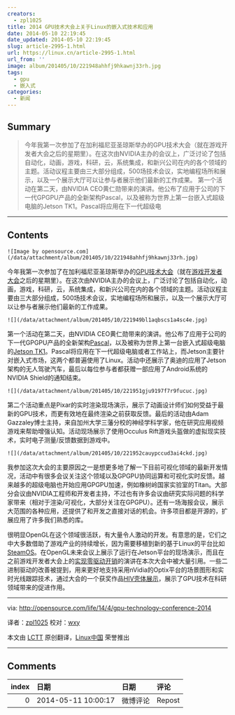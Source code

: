 ```yaml
---
creators:
  - zpl1025
title: 2014 GPU技术大会上关于Linux的嵌入式技术和应用
date: 2014-05-10 22:19:45
date_updated: 2014-05-10 22:19:45
slug: article-2995-1.html
url: https://linux.cn/article-2995-1.html
url_from: ''
image: album/201405/10/221948ahhfj9hkawnj33rh.jpg
tags:
  - gpu
  - 嵌入式
categories:
  - 新闻
---
```


## Summary

> 今年我第一次参加了在加利福尼亚圣琼斯举办的GPU技术大会（就在游戏开发者大会之后的星期里）。在这次由NVIDIA主办的会议上，广泛讨论了包括自动化，动画，游戏，科研，云，系统集成，和新兴公司在内的各个领域的主题。活动议程主要由三大部分组成，500场技术会议，实地编程场所和展示，以及一个展示大厅可以让参与者展示他们最新的工作成果。  第一个活动在第二天，由NVIDIA CEO黄仁勋带来的演讲。他公布了应用于公司的下一代GPGPU产品的全新架构Pascal，以及被称为世界上第一台嵌入式超级电脑的Jetson TK1。Pascal将应用在下一代超级电

***

<!-- more -->

## Contents

`![Image by opensource.com](/data/attachment/album/201405/10/221948ahhfj9hkawnj33rh.jpg)`

今年我第一次参加了在加利福尼亚圣琼斯举办的[GPU技术大会](http://www.gputechconf.com/)（就在[游戏开发者大会](http://www.gdconf.com/)之后的星期里）。在这次由NVIDIA主办的会议上，广泛讨论了包括自动化，动画，游戏，科研，云，系统集成，和新兴公司在内的各个领域的主题。活动议程主要由三大部分组成，500场技术会议，实地编程场所和展示，以及一个展示大厅可以让参与者展示他们最新的工作成果。

`![](/data/attachment/album/201405/10/221949bl1aqbscs1a4sc4e.jpg)`

第一个活动在第二天，由NVIDIA CEO黄仁勋带来的演讲。他公布了应用于公司的下一代GPGPU产品的全新架构[Pascal](http://blogs.nvidia.com/blog/2014/03/25/gpu-roadmap-pascal/)，以及被称为世界上第一台嵌入式超级电脑的[Jetson TK1](http://www.nvidia.com/object/jetson-tk1-embedded-dev-kit.html)。Pascal将应用在下一代超级电脑或者工作站上，而Jetson主要针对嵌入式市场，这两个都普遍使用了Linux。活动中还展示了奥迪的应用了Jetson架构的无人驾驶汽车，最后以每位参与者都获赠一部应用了Android系统的NVIDIA Shield的通知结束。

`![](/data/attachment/album/201405/10/221951gju9197f7r9fucuc.jpg)`

第二个活动重点是Pixar的实时渲染现场演示，展示了动画设计师们如何受益于最新的GPU技术，而更有效地在最终渲染之前获取反馈。最后的活动由Adam Gazzaley博士主持，来自加州大学三藩分校的神经学科学家，他在研究应用视频游戏来帮助增强认知。活动现场展示了使用Occulus Rift游戏头盔做的虚拟现实技术，实时电子测量/反馈数据到游戏中。

`![](/data/attachment/album/201405/10/221952cauypccud3ai4ckd.jpg)`

我参加这次大会的主要原因之一是想更多地了解一下目前可视化领域的最新开发情况，活动中有很多会议关注这个领域以及GPGPU协同运算和可视化实时反馈。越来越多的超级电脑也开始应用GPGPU加速，例如橡树岭国家实验室的Titan。大部分会议由NVIDIA工程师和开发者主持，不过也有许多会议由研究实际问题的科学家带来（相对于渲染/可视化，大部分关注在GPGPU）。还有一场海报会议，展示大范围的各种应用，还提供了和开发之直接对话的机会。许多项目都是开源的，扩展应用了许多我们熟悉的库。

很明显OpenGL在这个领域很活跃，有大量令人激动的开发。有意思的是，它们之中大多数借助了游戏产业的持续增长，因为需要移植到新的基于Linux的平台比如[SteamOS](http://steamcommunity.com/linux)。在OpenGL未来会议上展示了运行在Jetson平台的现场演示，而且在之前游戏开发者大会上的[实现零驱动开销](http://www.slideshare.net/CassEveritt/approaching-zero-driver-overhead)的演讲在本次大会中被大量引用。一些二进制驱动的改善被提到，用来更好地支持采用nVidia的Optix平台的场景图形和实时光线跟踪技术，通过大会的一个获奖作品[HIV壳体展示](http://blogs.nvidia.com/blog/2014/03/27/researchers-win-third-annual-cuda-achievement-award-three-new-cuda-fellows-named/)，展示了GPU技术在科研领域带来的促进作用。

---

via: <http://opensource.com/life/14/4/gpu-technology-conference-2014>

译者：[zpl1025](https://github.com/zpl1025) 校对：[wxy](https://github.com/wxy)

本文由 [LCTT](https://github.com/LCTT/TranslateProject) 原创翻译，[Linux中国](https://linux.cn/) 荣誉推出

***

## Comments

|   index | 日期                | 日期     | 评论   |
|--------:|:--------------------|:---------|:-------|
|       0 | 2014-05-11 10:00:17 | 微博评论 | Repost |
